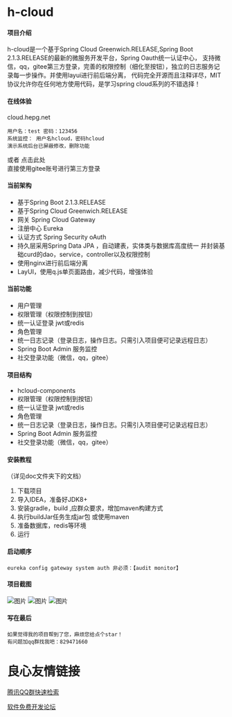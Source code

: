 # h-cloud

#### 项目介绍
h-cloud是一个基于Spring Cloud Greenwich.RELEASE,Spring Boot 2.1.3.RELEASE的最新的微服务开发平台，Spring Oauth统一认证中心，
支持微信，qq，gitee第三方登录，完善的权限控制（细化至按钮），独立的日志服务记录每一步操作。并使用layui进行前后端分离，
代码完全开源而且注释详尽，MIT协议允许你在任何地方使用代码，是学习spring cloud系列的不错选择！

#### 在线体验
  cloud.hepg.net  

    用户名：test 密码：123456 
    系统监控： 用户名hcloud，密码hcloud
    演示系统后台已屏蔽修改，删除功能
    
或者  点击此处  
直接使用gitee账号进行第三方登录

    

#### 当前架构
- 基于Spring Boot 2.1.3.RELEASE
- 基于Spring Cloud Greenwich.RELEASE
- 网关 Spring Cloud Gateway
- 注册中心 Eureka
- 认证方式 Spring Security oAuth 
- 持久层采用Spring Data JPA ，自动建表，实体类与数据库高度统一
    并封装基础curd的dao，service，controller以及权限控制
- 使用nginx进行前后端分离
- LayUI，使用q.js单页面路由，减少代码，增强体验

#### 当前功能
- 用户管理
- 权限管理（权限控制到按钮）
- 统一认证登录 jwt或redis
- 角色管理
- 统一日志记录（登录日志，操作日志。只需引入项目便可记录远程日志）
- Spring Boot Admin 服务监控
- 社交登录功能（微信，qq，gitee）

#### 项目结构
- hcloud-components  
- 权限管理（权限控制到按钮）
- 统一认证登录 jwt或redis
- 角色管理
- 统一日志记录（登录日志，操作日志。只需引入项目便可记录远程日志）
- Spring Boot Admin 服务监控
- 社交登录功能（微信，qq，gitee）
    

#### 安装教程
（详见doc文件夹下的文档）
1. 下载项目
2. 导入IDEA，准备好JDK8+
3. 安装gradle，build ,应群众要求，增加maven构建方式
4. 执行buildJar任务生成jar包 或使用maven
5. 准备数据库，redis等环境
5. 运行

#### 启动顺序
    eureka config gateway system auth 非必须：【audit monitor】
#### 项目截图
   ![图片](doc/img/user.png)
   ![图片](doc/img/auth.png)
   ![图片](doc/img/monitor.png)
   
#### 写在最后
    如果觉得我的项目帮到了您，麻烦您给点个star！ 
    有问题加qq群找我吧：829471660

 # 良心友情链接

[腾讯QQ群快速检索](http://u.720life.cn/s/8cf73f7c)

[软件免费开发论坛](http://u.720life.cn/s/bbb01dc0)